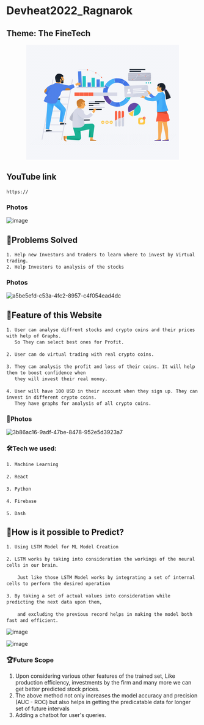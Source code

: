 # Devheat2022_Ragnarok
## Theme: The FineTech

<p align="center">
  <img src="readme.gif" width="400"/>
  </p>
  




## YouTube link
```
https://
```

### Photos
![image](https://user-images.githubusercontent.com/98045635/202869856-53a412e9-73af-45bb-bf0e-f15b506cf242.png )


## 💎Problems Solved

```
1. Help new Investors and traders to learn where to invest by Virtual trading.
2. Help Investors to analysis of the stocks 
```
### Photos
![a5be5efd-c53a-4fc2-8957-c4f054ead4dc](https://user-images.githubusercontent.com/98045635/202871969-ef27810c-924a-46e9-bb16-49f8211606ab.jpg)

## 🔷Feature of this Website
```
1. User can analyse diffrent stocks and crypto coins and their prices with help of Graphs. 
   So They can select best ones for Profit.

2. User can do virtual trading with real crypto coins. 

3. They can analysis the profit and loss of their coins. It will help them to boost confidence when 
   they will invest their real money.

4. User will have 100 USD in their account when they sign up. They can invest in different crypto coins. 
   They have graphs for analysis of all crypto coins.
```
### 🔷Photos
![3b86ac16-9adf-47be-8478-952e5d3923a7](https://user-images.githubusercontent.com/98045635/202871994-91138cdf-d076-4ccd-b289-84b189cadb96.jpg)


### 🛠Tech we used:
```
1. Machine Learning

2. React

3. Python

4. Firebase

5. Dash
```
## 🔷How is it possible to Predict?
```
1. Using LSTM Model for ML Model Creation

2. LSTM works by taking into consideration the workings of the neural cells in our brain.
    
    Just like those LSTM Model works by integrating a set of internal cells to perform the desired operation

3. By taking a set of actual values into consideration while predicting the next data upon them,
    
    and excluding the previous record helps in making the model both fast and efficient.

```
![image](https://user-images.githubusercontent.com/116669078/202877298-898b3b70-4db3-4323-82c9-f07257cfb356.png)

![image](https://user-images.githubusercontent.com/116669078/202877331-8a287f70-f494-44ab-9291-5f4e7375baf3.png)

### 🏆Future Scope
1. Upon considering various other features of the trained set,
   Like production efficiency, investments by the firm and many more
   we can get better predicted stock prices.
2. The above method not only increases the model accuracy and precision (AUC - ROC)
   but also helps in getting the predicatable data for longer set of future intervals
3. Adding a chatbot for user's queries.
